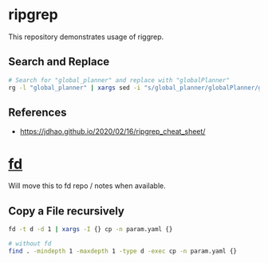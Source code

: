 # ripgrep

This repository demonstrates usage of riggrep.

## Search and Replace

```bash
# Search for "global_planner" and replace with "globalPlanner"
rg -l "global_planner" | xargs sed -i "s/global_planner/globalPlanner/g"
```

## References
- https://jdhao.github.io/2020/02/16/ripgrep_cheat_sheet/

# [fd](https://github.com/sharkdp/fd)

Will move this to fd repo / notes when available.

## Copy a File recursively

```bash
fd -t d -d 1 | xargs -I {} cp -n param.yaml {}

# without fd
find . -mindepth 1 -maxdepth 1 -type d -exec cp -n param.yaml {}
```

